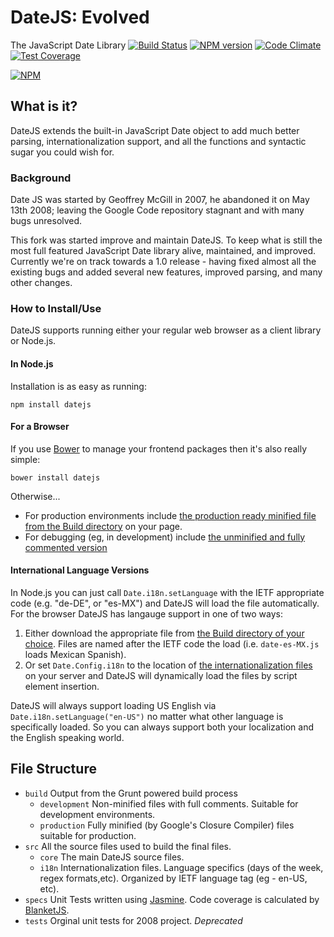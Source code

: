 # DateJS: Evolved
The JavaScript Date Library
[![Build Status](https://travis-ci.org/abritinthebay/datejs.svg?branch=master)](https://travis-ci.org/abritinthebay/datejs)
[![NPM version](https://badge.fury.io/js/datejs.svg)](http://badge.fury.io/js/datejs)
[![Code Climate](https://codeclimate.com/github/abritinthebay/datejs.svg)](https://codeclimate.com/github/abritinthebay/datejs)
[![Test Coverage](https://codeclimate.com/github/abritinthebay/datejs/badges/coverage.svg)](https://codeclimate.com/github/abritinthebay/datejs)

[![NPM](https://nodei.co/npm/datejs.png?downloadRank=true)](https://nodei.co/npm/datejs/)
## What is it?
DateJS extends the built-in JavaScript Date object to add much better parsing, internationalization support, and all the functions and syntactic sugar you could wish for.
### Background
Date JS was started by Geoffrey McGill in 2007, he abandoned it on May 13th 2008; leaving the Google Code repository stagnant and with many bugs unresolved.

This fork was started improve and maintain DateJS. To keep what is still the most full featured JavaScript Date library alive, maintained, and improved. Currently we're on track towards a 1.0 release - having fixed almost all the existing bugs and added several new features, improved parsing, and many other changes.

### How to Install/Use
DateJS supports running either your regular web browser as a client library or Node.js.

#### In Node.js
Installation is as easy as running:

    npm install datejs

#### For a Browser
If you use [Bower](http://bower.io/) to manage your frontend packages then it's also really simple:

    bower install datejs

Otherwise...
 * For production environments include [the production ready minified file from the Build directory](https://github.com/abritinthebay/datejs/blob/master/build/production/date.min.js) on your page.
 * For debugging (eg, in development) include [the unminified and fully commented version](https://github.com/abritinthebay/datejs/blob/master/build/date.js)

#### International Language Versions
In Node.js you can just call `Date.i18n.setLanguage` with the IETF appropriate code (e.g. "de-DE", or "es-MX") and DateJS will load the file automatically. For the browser DateJS has langauge support in one of two ways:
 1. Either download the appropriate file from [the Build directory of your choice](https://github.com/abritinthebay/datejs/blob/master/build/). Files are named after the IETF code the load (i.e. `date-es-MX.js` loads Mexican Spanish).
 2. Or set `Date.Config.i18n` to the location of [the internationalization files](https://github.com/abritinthebay/datejs/blob/master/build/i18n/) on your server and DateJS will dynamically load the files by script element insertion.

DateJS will always support loading US English via `Date.i18n.setLanguage("en-US")` no matter what other language is specifically loaded. So you can always support both your localization and the English speaking world.

## File Structure
* `build` Output from the Grunt powered build process
    * `development` Non-minified files with full comments. Suitable for development environments.
    * `production` Fully minified (by Google's Closure Compiler) files suitable for production.
*  `src` All the source files used to build the final files.
    * `core` The main DateJS source files.
    * `i18n` Internationalization files. Language specifics (days of the week, regex formats,etc). Organized by IETF language tag (eg - en-US, etc).
* `specs` Unit Tests written using [Jasmine](http://pivotal.github.io/jasmine/). Code coverage is calculated by [BlanketJS](http://blanketjs.org/).
* `tests` Orginal unit tests for 2008 project. *Deprecated*
